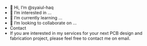 - 👋 Hi, I’m @syaiul-haq
- 👀 I’m interested in ...
- 🌱 I’m currently learning ...
- 💞️ I’m looking to collaborate on ...
- Contact
- If you are interested in my services for your next PCB design and fabrication project, please feel free to contact me on email.

<!---
syaiul-haq/syaiul-haq is a ✨ special ✨ repository because its `README.md` (this file) appears on your GitHub profile.
You can click the Preview link to take a look at your changes.
--->
